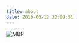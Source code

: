 ```yaml
---
title: about
date: 2016-06-12 22:09:31
---
```


![MBP](http://static.keer.me/o_1al2f71sb989fv61480tvb7q8a.jpg)
